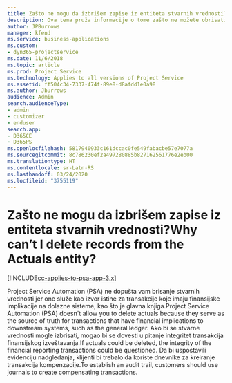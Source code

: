 ```yaml
---
title: Zašto ne mogu da izbrišem zapise iz entiteta stvarnih vrednosti?
description: Ova tema pruža informacije o tome zašto ne možete obrisati zapise iz entiteta stvarnih vrednosti.
author: JPBurrows
manager: kfend
ms.service: business-applications
ms.custom:
- dyn365-projectservice
ms.date: 11/6/2018
ms.topic: article
ms.prod: Project Service
ms.technology: Applies to all versions of Project Service
ms.assetid: ff504c34-7337-474f-89e8-d8afdd1e0a98
ms.author: Jburrows
audience: Admin
search.audienceType:
- admin
- customizer
- enduser
search.app:
- D365CE
- D365PS
ms.openlocfilehash: 5817940933c161dccac0fe549fabacbe57e7077a
ms.sourcegitcommit: 8c786230ef2a497280885b827162561776e2eb00
ms.translationtype: HT
ms.contentlocale: sr-Latn-RS
ms.lasthandoff: 03/24/2020
ms.locfileid: "3755119"
---
```

# <a name="why-cant-i-delete-records-from-the-actuals-entity"></a><span data-ttu-id="1a7a7-103">Zašto ne mogu da izbrišem zapise iz entiteta stvarnih vrednosti?</span><span class="sxs-lookup"><span data-stu-id="1a7a7-103">Why can’t I delete records from the Actuals entity?</span></span>

[!INCLUDE[cc-applies-to-psa-app-3.x](../includes/cc-applies-to-psa-app-3x.md)]

<span data-ttu-id="1a7a7-104">Project Service Automation (PSA) ne dopušta vam brisanje stvarnih vrednosti jer one služe kao izvor istine za transakcije koje imaju finansijske implikacije na dolazne sisteme, kao što je glavna knjiga.</span><span class="sxs-lookup"><span data-stu-id="1a7a7-104">Project Service Automation (PSA) doesn't allow you to delete actuals because they serve as the source of truth for transactions that have financial implications to downstream systems, such as the general ledger.</span></span> <span data-ttu-id="1a7a7-105">Ako bi se stvarne vrednosti mogle izbrisati, mogao bi se dovesti u pitanje integritet transakcija finansijskog izveštavanja.</span><span class="sxs-lookup"><span data-stu-id="1a7a7-105">If actuals could be deleted, the integrity of the financial reporting transactions could be questioned.</span></span> <span data-ttu-id="1a7a7-106">Da bi uspostavili evidenciju nadgledanja, klijenti bi trebalo da koriste dnevnike za kreiranje transakcija kompenzacije.</span><span class="sxs-lookup"><span data-stu-id="1a7a7-106">To establish an audit trail, customers should use journals to create compensating transactions.</span></span>


